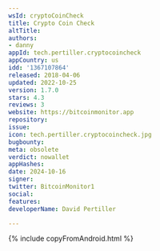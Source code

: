 ```yaml
---
wsId: cryptoCoinCheck
title: Crypto Coin Check
altTitle: 
authors:
- danny
appId: tech.pertiller.cryptocoincheck
appCountry: us
idd: '1367107864'
released: 2018-04-06
updated: 2022-10-25
version: 1.7.0
stars: 4.3
reviews: 3
website: https://bitcoinmonitor.app
repository: 
issue: 
icon: tech.pertiller.cryptocoincheck.jpg
bugbounty: 
meta: obsolete
verdict: nowallet
appHashes: 
date: 2024-10-16
signer: 
twitter: BitcoinMonitor1
social: 
features: 
developerName: David Pertiller

---
```


{% include copyFromAndroid.html %}
